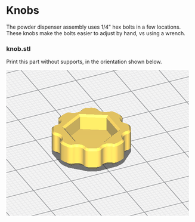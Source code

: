 # Knobs

The powder dispenser assembly uses 1/4" hex bolts in a few locations.  These knobs make the bolts easier to adjust by hand, vs using a wrench.

### knob.stl

Print this part without supports, in the orientation shown below.  


![knob orientation](knob.png)


